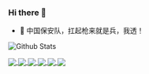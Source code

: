 ### Hi there 👋

- 💬 中国保安队，扛起枪来就是兵，我透！

![Github Stats](https://github-readme-stats.vercel.app/api?username=r00tSe7en&theme=dark&show_icons=true&hide=contribs,prs&cache_seconds=86400)

<a href="https://github.com/r00tSe7en/get_AV">
  <img align="center" src="https://github-readme-stats.vercel.app/api/pin/?username=r00tSe7en&theme=dark&repo=get_AV" />
</a>

<a href="https://github.com/r00tSe7en/Fake-flash.cn">
  <img align="center" src="https://github-readme-stats.vercel.app/api/pin/?username=r00tSe7en&theme=dark&repo=Fake-flash.cn" />
</a>

<a href="https://github.com/r00tSe7en/Flash-Pop">
  <img align="center" src="https://github-readme-stats.vercel.app/api/pin/?username=r00tSe7en&theme=dark&repo=Flash-Pop" />
</a>

<a href="https://github.com/r00tSe7en/GoogleHackingTool">
  <img align="center" src="https://github-readme-stats.vercel.app/api/pin/?username=r00tSe7en&theme=dark&repo=GoogleHackingTool" />
</a>

<a href="https://github.com/r00tSe7en/PWDfuzzer">
  <img align="center" src="https://github-readme-stats.vercel.app/api/pin/?username=r00tSe7en&theme=dark&repo=PWDfuzzer" />
</a>

<a href="https://github.com/r00tSe7en/ShellBruter">
  <img align="center" src="https://github-readme-stats.vercel.app/api/pin/?username=r00tSe7en&theme=dark&repo=ShellBruter" />
</a>
<!--
**r00tSe7en/r00tSe7en** is a ✨ _special_ ✨ repository because its `README.md` (this file) appears on your GitHub profile.

Here are some ideas to get you started:

- 🔭 I’m currently working on ...
- 🌱 I’m currently learning ...
- 👯 I’m looking to collaborate on ...
- 🤔 I’m looking for help with ...
- 💬 Ask me about ...
- 📫 How to reach me: ...
- 😄 Pronouns: ...
- ⚡ Fun fact: ...
-->
